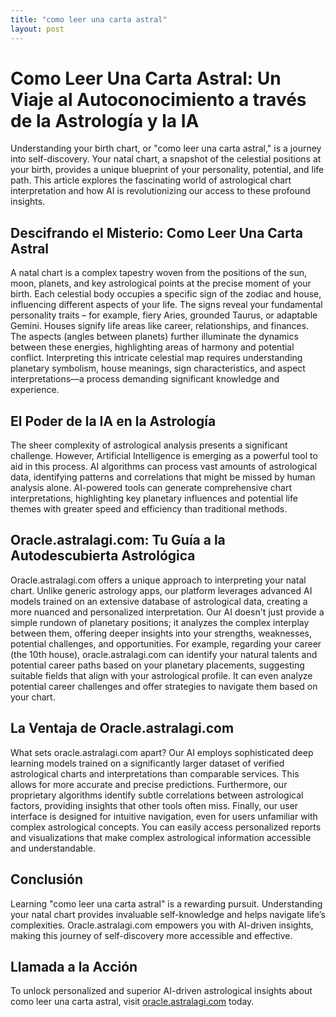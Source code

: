 ```yaml
---
title: "como leer una carta astral"
layout: post
---
```


# Como Leer Una Carta Astral: Un Viaje al Autoconocimiento a través de la Astrología y la IA

Understanding your birth chart, or "como leer una carta astral," is a journey into self-discovery.  Your natal chart, a snapshot of the celestial positions at your birth, provides a unique blueprint of your personality, potential, and life path. This article explores the fascinating world of astrological chart interpretation and how AI is revolutionizing our access to these profound insights.

## Descifrando el Misterio:  Como Leer Una Carta Astral

A natal chart is a complex tapestry woven from the positions of the sun, moon, planets, and key astrological points at the precise moment of your birth. Each celestial body occupies a specific sign of the zodiac and house, influencing different aspects of your life.  The signs reveal your fundamental personality traits – for example, fiery Aries, grounded Taurus, or adaptable Gemini. Houses signify life areas like career, relationships, and finances.  The aspects (angles between planets) further illuminate the dynamics between these energies, highlighting areas of harmony and potential conflict.  Interpreting this intricate celestial map requires understanding planetary symbolism, house meanings, sign characteristics, and aspect interpretations—a process demanding significant knowledge and experience.

## El Poder de la IA en la Astrología

The sheer complexity of astrological analysis presents a significant challenge.  However, Artificial Intelligence is emerging as a powerful tool to aid in this process. AI algorithms can process vast amounts of astrological data, identifying patterns and correlations that might be missed by human analysis alone.  AI-powered tools can generate comprehensive chart interpretations, highlighting key planetary influences and potential life themes with greater speed and efficiency than traditional methods.

## Oracle.astralagi.com:  Tu Guía a la Autodescubierta Astrológica

Oracle.astralagi.com offers a unique approach to interpreting your natal chart. Unlike generic astrology apps, our platform leverages advanced AI models trained on an extensive database of astrological data, creating a more nuanced and personalized interpretation.  Our AI doesn't just provide a simple rundown of planetary positions; it analyzes the complex interplay between them, offering deeper insights into your strengths, weaknesses, potential challenges, and opportunities.  For example, regarding your career (the 10th house), oracle.astralagi.com can identify your natural talents and potential career paths based on your planetary placements, suggesting suitable fields that align with your astrological profile. It can even analyze potential career challenges and offer strategies to navigate them based on your chart.

## La Ventaja de Oracle.astralagi.com

What sets oracle.astralagi.com apart? Our AI employs sophisticated deep learning models trained on a significantly larger dataset of verified astrological charts and interpretations than comparable services.  This allows for more accurate and precise predictions.  Furthermore, our proprietary algorithms identify subtle correlations between astrological factors, providing insights that other tools often miss.  Finally, our user interface is designed for intuitive navigation, even for users unfamiliar with complex astrological concepts.  You can easily access personalized reports and visualizations that make complex astrological information accessible and understandable.

## Conclusión

Learning "como leer una carta astral" is a rewarding pursuit.  Understanding your natal chart provides invaluable self-knowledge and helps navigate life’s complexities.  Oracle.astralagi.com empowers you with AI-driven insights, making this journey of self-discovery more accessible and effective.

## Llamada a la Acción

To unlock personalized and superior AI-driven astrological insights about como leer una carta astral, visit [oracle.astralagi.com](https://oracle.astralagi.com) today.